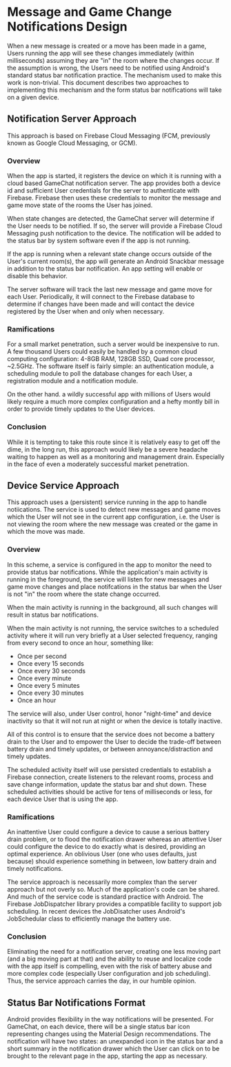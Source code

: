 # Message and Game Change Notifications Design

When a new message is created or a move has been made in a game, Users running the app will see these changes immediately (within milliseconds) assuming they are "in" the room where the changes occur.  If the assumption is wrong, the Users need to be notified using Android's standard status bar notification practice.  The mechanism used to make this work is non-trivial.  This document describes two approaches to implementing this mechanism and the form status bar notifications will take on a given device.

## Notification Server Approach

This approach is based on Firebase Cloud Messaging (FCM, previously known as Google Cloud Messaging, or GCM).

### Overview

When the app is started, it registers the device on which it is running with a cloud based GameChat notification server. The app provides both a device id and sufficient User credentials for the server to authenticate with Firebase. Firebase then uses these credentials to monitor the message and game move state of the rooms the User has joined.  

When state changes are detected, the GameChat server will determine if the User needs to be notified.  If so, the server will provide a Firebase Cloud Messaging push notification to the device.  The notification will be added to the status bar by system software even if the app is not running.

If the app is running when a relevant state change occurs outside of the User's current room(s), the app will generate an Android Snackbar message in addition to the status bar notification.  An app setting will enable or disable this behavior.

The server software will track the last new message and game move for each User.  Periodically, it will connect to the Firebase database to determine if changes have been made and will contact the device registered by the User when and only when necessary.

### Ramifications

For a small market penetration, such a server would be inexpensive to run.  A few thousand Users could easily be handled by a common cloud computing configuration: 4-8GB RAM, 128GB SSD, Quad core processor, ~2.5GHz.  The software itself is fairly simple: an authentication module, a scheduling module to poll the database changes for each User, a registration module and a notification module.

On the other hand. a wildly successful app with millions of Users would likely require a much more complex configuration and a hefty montly bill in order to provide timely updates to the User devices.

### Conclusion

While it is tempting to take this route since it is relatively easy to get off the dime, in the long run, this approach would likely be a severe headache waiting to happen as well as a monitoring and management drain.  Especially in the face of even a moderately successful market penetration.

## Device Service Approach

This approach uses a (persistent) service running in the app to handle notiications.  The service is used to detect new messages and game moves which the User will not see in the current app configuration, i.e. the User is not viewing the room where the new message was created or the game in which the move was made.

### Overview

In this scheme, a service is configured in the app to monitor the need to provide status bar notifications.  While the application's main activity is running in the foreground, the service will listen for new messages and game move changes and place notifcations in the status bar when the User is not "in" the room where the state change occurred.

When the main activity is running in the background, all such changes will result in status bar notifications.

When the main activity is not running, the service switches to a scheduled activity where it will run very briefly at a User selected frequency, ranging from every second to once an hour, something like:

* Once per second
* Once every 15 seconds
* Once every 30 seconds
* Once every minute
* Once every 5 minutes
* Once every 30 minutes
* Once an hour

The service will also, under User control, honor "night-time" and device inactivity so that it will not run at night or when the device is totally inactive.

All of this control is to ensure that the service does not become a battery drain to the User and to empower the User to decide the trade-off between battery drain and timely updates, or between annoyance/distraction and timely updates.

The scheduled activity itself will use persisted credentials to establish a Firebase connection, create listeners to the relevant rooms, process and save change information, update the status bar and shut down.  These scheduled activities should be active for tens of milliseconds or less, for each device User that is using the app.

### Ramifications

An inattentive User could configure a device to cause a serious battery drain problem, or to flood the notification drawer whereas an attentive User could configure the device to do exactly what is desired, providing an optimal experience.  An oblivious User (one who uses defaults, just because) should experience something in between, low battery drain and timely notifications.

The service approach is necessarily more complex than the server approach but not overly so.  Much of the application's code can be shared.  And much of the service code is standard practice with Android.  The Firebase JobDispatcher library provides a compatible facility to support job scheduling.  In recent devices the JobDisatcher uses Android's JobSchedular class to efficiently manage the battery use.

### Conclusion

Eliminating the need for a notification server, creating one less moving part (and a big moving part at that) and the ability to reuse and localize code with the app itself is compelling, even with the risk of battery abuse and more complex code (especially User configuration and job scheduling).  Thus, the service approach carries the day, in our humble opinion.

## Status Bar Notifications Format

Android provides flexibility in the way notifications will be presented.  For GameChat, on each device, there will be a single status bar icon representing changes using the Material Design recommendations.  The notification will have two states: an unexpanded icon in the status bar and  a short summary in the notification drawer which the User can click on to be brought to the relevant page in the app, starting the app as necessary.
